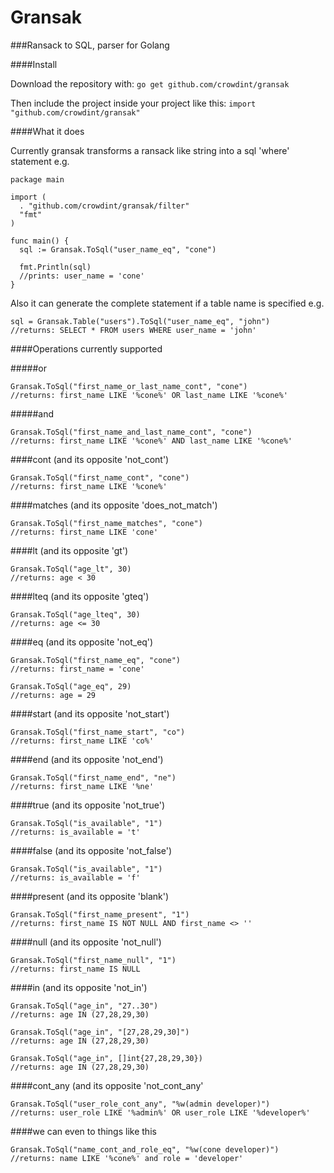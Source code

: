 # Gransak

###Ransack to SQL, parser for Golang

####Install

Download the repository with:
``go get github.com/crowdint/gransak``

Then include the project inside your project like this:
``import "github.com/crowdint/gransak"``

####What it does

Currently gransak transforms a ransack like string into a sql 'where' statement e.g.

    package main

    import (
      . "github.com/crowdint/gransak/filter"
      "fmt"
    )
    
    func main() {
      sql := Gransak.ToSql("user_name_eq", "cone")

      fmt.Println(sql)
      //prints: user_name = 'cone'
    }
    
Also it can generate the complete statement if a table name is specified
e.g.

    sql = Gransak.Table("users").ToSql("user_name_eq", "john")
    //returns: SELECT * FROM users WHERE user_name = 'john'

####Operations currently supported

#####or

    Gransak.ToSql("first_name_or_last_name_cont", "cone")
    //returns: first_name LIKE '%cone%' OR last_name LIKE '%cone%' 
    
#####and

    Gransak.ToSql("first_name_and_last_name_cont", "cone")
    //returns: first_name LIKE '%cone%' AND last_name LIKE '%cone%'

####cont (and its opposite 'not_cont')

    Gransak.ToSql("first_name_cont", "cone")
    //returns: first_name LIKE '%cone%'

####matches (and its opposite 'does_not_match')

    Gransak.ToSql("first_name_matches", "cone")
    //returns: first_name LIKE 'cone'

####lt (and its opposite 'gt')

    Gransak.ToSql("age_lt", 30)
    //returns: age < 30

####lteq (and its opposite 'gteq')

    Gransak.ToSql("age_lteq", 30)
    //returns: age <= 30

####eq (and its opposite 'not_eq')

    Gransak.ToSql("first_name_eq", "cone")
    //returns: first_name = 'cone'

    Gransak.ToSql("age_eq", 29)
    //returns: age = 29

####start (and its opposite 'not_start')

    Gransak.ToSql("first_name_start", "co")
    //returns: first_name LIKE 'co%'

####end (and its opposite 'not_end')

    Gransak.ToSql("first_name_end", "ne")
    //returns: first_name LIKE '%ne'

####true (and its opposite 'not_true')

    Gransak.ToSql("is_available", "1")
    //returns: is_available = 't'

####false (and its opposite 'not_false')

    Gransak.ToSql("is_available", "1")
    //returns: is_available = 'f'

####present (and its opposite 'blank')

    Gransak.ToSql("first_name_present", "1")
    //returns: first_name IS NOT NULL AND first_name <> ''

####null (and its opposite 'not_null')

    Gransak.ToSql("first_name_null", "1")
    //returns: first_name IS NULL

####in (and its opposite 'not_in')

    Gransak.ToSql("age_in", "27..30")
    //returns: age IN (27,28,29,30)

    Gransak.ToSql("age_in", "[27,28,29,30]")
    //returns: age IN (27,28,29,30)

    Gransak.ToSql("age_in", []int{27,28,29,30})
    //returns: age IN (27,28,29,30)

####cont_any (and its opposite 'not_cont_any'

    Gransak.ToSql("user_role_cont_any", "%w(admin developer)")
    //returns: user_role LIKE '%admin%' OR user_role LIKE '%developer%'

####we can even to things like this

    Gransak.ToSql("name_cont_and_role_eq", "%w(cone developer)")
    //returns: name LIKE '%cone%' and role = 'developer'
